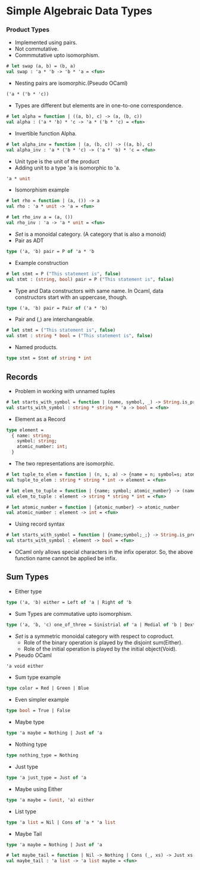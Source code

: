 # Simple Algebraic Data Types
### Product Types
* Implemented using pairs.
* Not commutative.
* Commmutative upto isomorphism.
```ocaml
# let swap (a, b) = (b, a)
val swap : 'a * 'b -> 'b * 'a = <fun>
```
* Nesting pairs are isomorphic.(Pseudo OCaml)
```OCaml
('a * ('b * 'c))
```
* Types are different but elements are in one-to-one correspondence.
```ocaml
# let alpha = function | ((a, b), c) -> (a, (b, c))
val alpha : ('a * 'b) * 'c -> 'a * ('b * 'c) = <fun>
```
* Invertible function Alpha.
```ocaml
# let alpha_inv = function | (a, (b, c)) -> ((a, b), c)
val alpha_inv : 'a * ('b * 'c) -> ('a * 'b) * 'c = <fun>
```
* Unit type is the unit of the product
* Adding unit to a type 'a is isomorphic to 'a.
```OCaml
'a * unit
```
* Isomorphism example
```ocaml
# let rho = function | (a, ()) -> a
val rho : 'a * unit -> 'a = <fun>
```
```ocaml
# let rho_inv a = (a, ())
val rho_inv : 'a -> 'a * unit = <fun>
```
* _Set_ is a monoidal category. (A category that is also a monoid)
* Pair as ADT
```ocaml
type ('a, 'b) pair = P of 'a * 'b
```
* Example construction
```ocaml
# let stmt = P ("This statement is", false)
val stmt : (string, bool) pair = P ("This statement is", false)
```
* Type and Data constructors with same name. In Ocaml, data constructors start with an uppercase, though.
```ocaml
type ('a, 'b) pair = Pair of ('a * 'b)
```
* Pair and (,) are interchangeable.
```ocaml
# let stmt = ("This statement is", false)
val stmt : string * bool = ("This statement is", false)
```
* Named products.
```ocaml
type stmt = Stmt of string * int
```
## Records
* Problem in working with unnamed tuples
```ocaml
# let starts_with_symbol = function | (name, symbol, _) -> String.is_prefix name ~prefix:symbol
val starts_with_symbol : string * string * 'a -> bool = <fun>
```
* Element as a Record
```ocaml
type element = 
  { name: string;
    symbol: string;
    atomic_number: int;
  }
```
* The two representations are isomorphic.
```ocaml
# let tuple_to_elem = function | (n, s, a) -> {name = n; symbol=s; atomic_number=a;}
val tuple_to_elem : string * string * int -> element = <fun>
```
```ocaml
# let elem_to_tuple = function | {name; symbol; atomic_number} -> (name, symbol, atomic_number)
val elem_to_tuple : element -> string * string * int = <fun>
```
```ocaml
# let atomic_number = function | {atomic_number} -> atomic_number
val atomic_number : element -> int = <fun>
```
* Using record syntax
```ocaml
# let starts_with_symbol = function | {name;symbol;_;} -> String.is_prefix name ~prefix:symbol
val starts_with_symbol : element -> bool = <fun>
```
* OCaml only allows special characters in the infix operator. So, the above function name cannot be applied be infix.
## Sum Types
* Either type
```ocaml
type ('a, 'b) either = Left of 'a | Right of 'b
```
* Sum Types are commutative upto isomorphism.
```ocaml
type ('a, 'b, 'c) one_of_three = Sinistrial of 'a | Medial of 'b | Dextral of 'c
```
* *Set* is a symmetric monoidal category with respect to coproduct.
  * Role of the binary operation is played by the disjoint sum(Either).
  * Role of the initial operation is played by the initial object(Void).
* Pseudo OCaml  
```OCaml
'a void either
```
* Sum type example
```ocaml
type color = Red | Green | Blue
```
* Even simpler example
```ocaml
type bool = True | False
```
* Maybe type
```ocaml
type 'a maybe = Nothing | Just of 'a
```
* Nothing type
```ocaml
type nothing_type = Nothing
```
* Just type
```ocaml
type 'a just_type = Just of 'a
```
* Maybe using Either
```ocaml
type 'a maybe = (unit, 'a) either
```
* List type
```ocaml
type 'a list = Nil | Cons of 'a * 'a list
```
* Maybe Tail
```ocaml
type 'a maybe = Nothing | Just of 'a
```
```ocaml
# let maybe_tail = function | Nil -> Nothing | Cons (_, xs) -> Just xs
val maybe_tail : 'a list -> 'a list maybe = <fun>
```
